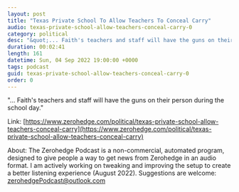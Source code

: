 ```yaml
---
layout: post
title: "Texas Private School To Allow Teachers To Conceal Carry"
audio: texas-private-school-allow-teachers-conceal-carry-0
category: political
desc: "&quot;... Faith's teachers and staff will have the guns on their person during the school day.&quot;"
duration: 00:02:41
length: 161
datetime: Sun, 04 Sep 2022 19:00:00 +0000
tags: podcast
guid: texas-private-school-allow-teachers-conceal-carry-0
order: 0
---
```

&quot;... Faith's teachers and staff will have the guns on their person during the school day.&quot;

Link: [https://www.zerohedge.com/political/texas-private-school-allow-teachers-conceal-carry](https://www.zerohedge.com/political/texas-private-school-allow-teachers-conceal-carry)

About: The Zerohedge Podcast is a non-commercial, automated program, designed to give people a way to get news from Zerohedge in an audio format.  I am actively working on tweaking and improving the setup to create a better listening experience (August 2022).  Suggestions are welcome: [zerohedgePodcast@outlook.com](mailto:zerohedgePodcast@outlook.com)